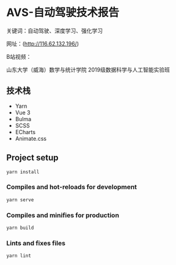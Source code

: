 # AVS-自动驾驶技术报告

关键词：自动驾驶、深度学习、强化学习

网址：(http://116.62.132.196/)

B站视频：

山东大学（威海）数学与统计学院 2019级数据科学与人工智能实验班

## 技术栈

- Yarn
- Vue 3
- Bulma
- SCSS
- ECharts
- Animate.css

## Project setup
```
yarn install
```

### Compiles and hot-reloads for development
```
yarn serve
```

### Compiles and minifies for production
```
yarn build
```

### Lints and fixes files
```
yarn lint
```
